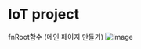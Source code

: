 # IoT project

fnRoot함수 (메인 페이지 만들기)
![image](https://user-images.githubusercontent.com/53253151/121783398-54798280-cbe9-11eb-913a-89253af1fd60.png)
  
